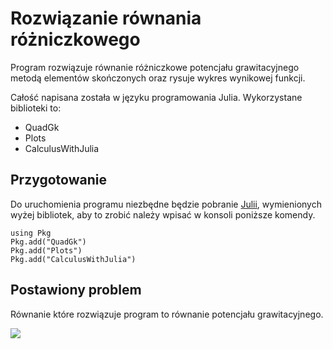 # Rozwiązanie równania różniczkowego

Program rozwiązuje równanie różniczkowe potencjału grawitacyjnego metodą elementów skończonych oraz rysuje wykres wynikowej funkcji.

Całość napisana została w języku programowania Julia.
Wykorzystane biblioteki to:
* QuadGk
* Plots
* CalculusWithJulia

## Przygotowanie 
Do uruchomienia programu niezbędne będzie pobranie [Julii](https://julialang.org/downloads/), wymienionych wyżej bibliotek, aby to zrobić należy wpisać w konsoli poniższe komendy.
```
using Pkg
Pkg.add("QuadGk")
Pkg.add("Plots")
Pkg.add("CalculusWithJulia")
```
## Postawiony problem
Równanie które rozwiązuje program to równanie potencjału grawitacyjnego.

![](https://latex.codecogs.com/png.image?\dpi{110}%20\frac{d^{2}\phi}{dx^{2}}%20=%204\pi%20G\rho(x))
